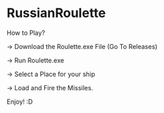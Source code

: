 # RussianRoulette
How to Play?

-> Download the Roulette.exe File (Go To Releases)

-> Run Roulette.exe

-> Select a Place for your ship

-> Load and Fire the Missiles.

Enjoy! :D
